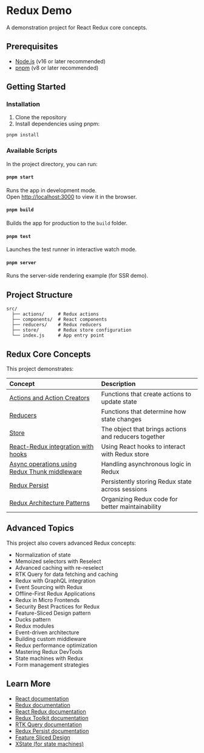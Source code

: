 # Redux Demo

A demonstration project for React Redux core concepts.

## Prerequisites

- [Node.js](https://nodejs.org/) (v16 or later recommended)
- [pnpm](https://pnpm.io/) (v8 or later recommended)

## Getting Started

### Installation

1. Clone the repository
2. Install dependencies using pnpm:

```bash
pnpm install
```

### Available Scripts

In the project directory, you can run:

#### `pnpm start`

Runs the app in development mode.\
Open [http://localhost:3000](http://localhost:3000) to view it in the browser.

#### `pnpm build`

Builds the app for production to the `build` folder.

#### `pnpm test`

Launches the test runner in interactive watch mode.

#### `pnpm server`

Runs the server-side rendering example (for SSR demo).

## Project Structure

```
src/
  ├── actions/     # Redux actions
  ├── components/  # React components
  ├── reducers/    # Redux reducers
  ├── store/       # Redux store configuration
  └── index.js     # App entry point
```

## Redux Core Concepts

This project demonstrates:

| Concept                                   | Description                                          |
| :---------------------------------------- | :--------------------------------------------------- |
| <a href="https://redux.js.org/basics/actions">Actions and Action Creators</a>               | Functions that create actions to update state        |
| <a href="https://redux.js.org/basics/reducers">Reducers</a>                                  | Functions that determine how state changes           |
| <a href="https://redux.js.org/basics/store">Store</a>                                     | The object that brings actions and reducers together |
| <a href="https://react-redux.js.org/api/hooks">React-Redux integration with hooks</a>        | Using React hooks to interact with Redux store       |
| <a href="https://redux.js.org/usage/writing-logic-thunks">Async operations using Redux Thunk middleware</a> | Handling asynchronous logic in Redux                 |
| <a href="https://github.com/rt2zz/redux-persist">Redux Persist</a> | Persistently storing Redux state across sessions    |
| <a href="https://feature-sliced.design/">Redux Architecture Patterns</a> | Organizing Redux code for better maintainability    |

## Advanced Topics

This project also covers advanced Redux concepts:

- Normalization of state
- Memoized selectors with Reselect
- Advanced caching with re-reselect
- RTK Query for data fetching and caching
- Redux with GraphQL integration
- Event Sourcing with Redux
- Offline-First Redux Applications
- Redux in Micro Frontends
- Security Best Practices for Redux
- Feature-Sliced Design pattern
- Ducks pattern
- Redux modules
- Event-driven architecture
- Building custom middleware
- Redux performance optimization
- Mastering Redux DevTools
- State machines with Redux
- Form management strategies

## Learn More

- [React documentation](https://reactjs.org/)
- [Redux documentation](https://redux.js.org/)
- [React Redux documentation](https://react-redux.js.org/)
- [Redux Toolkit documentation](https://redux-toolkit.js.org/)
- [RTK Query documentation](https://redux-toolkit.js.org/rtk-query/overview)
- [Redux Persist documentation](https://github.com/rt2zz/redux-persist)
- [Feature Sliced Design](https://feature-sliced.design/)
- [XState (for state machines)](https://xstate.js.org/)
